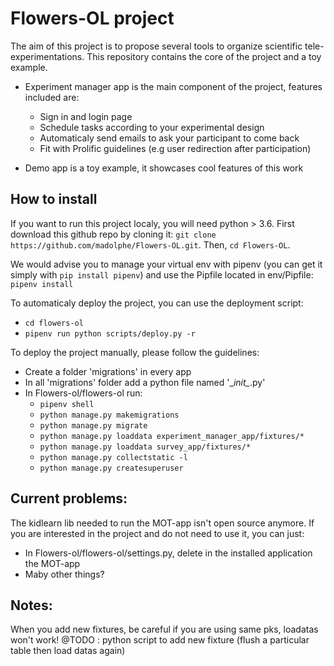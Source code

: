 # Flowers-OL project

The aim of this project is to propose several tools to organize scientific tele-experimentations. This repository contains the core of the project and a toy example.

- Experiment manager app is the main component of the project, features included are:
    - Sign in and login page
    - Schedule tasks according to your experimental design
    - Automaticaly send emails to ask your participant to come back
    - Fit with Prolific guidelines (e.g user redirection after participation)

- Demo app is a toy example, it showcases cool features of this work



## How to install

If you want to run this project localy, you will need python > 3.6. First download this github repo by cloning it:
`git clone https://github.com/madolphe/Flowers-OL.git`. Then, `cd Flowers-OL`.

We would advise you to manage your virtual env with pipenv (you can get it simply with `pip install pipenv`) 
and use the Pipfile located in env/Pipfile:
`pipenv install`

To automaticaly deploy the project, you can use the deployment script:
- `cd flowers-ol`
- `pipenv run python scripts/deploy.py -r`

To deploy the project manually, please follow the guidelines:

- Create a folder 'migrations' in every app
- In all 'migrations' folder add a python file named '\__init\__.py'
- In Flowers-ol/flowers-ol run:
  - `pipenv shell`
  - `python manage.py makemigrations` 
  - `python manage.py migrate` 
  - `python manage.py loaddata experiment_manager_app/fixtures/*` 
  - `python manage.py loaddata survey_app/fixtures/*` 
  - `python manage.py collectstatic -l` 
  - `python manage.py createsuperuser`

## Current problems:
The kidlearn lib needed to run the MOT-app isn't open source anymore. If you are interested in the project and do not
need to use it, you can just:
- In Flowers-ol/flowers-ol/settings.py, delete in the installed application the MOT-app
- Maby other things?
  
## Notes:

When you add new fixtures, be careful if you are using same pks, loadatas won't work!
@TODO : python script to add new fixture (flush a particular table then load datas again)

